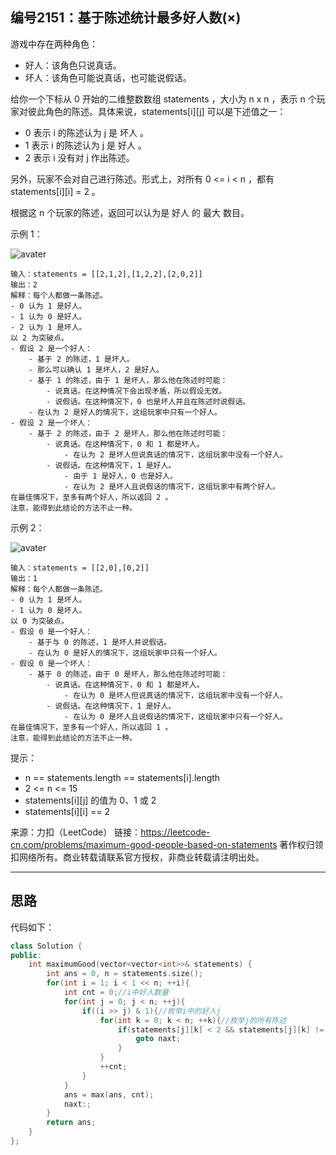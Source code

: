 ## 编号2151：基于陈述统计最多好人数(×)

游戏中存在两种角色：

* 好人：该角色只说真话。
* 坏人：该角色可能说真话，也可能说假话。

给你一个下标从 0 开始的二维整数数组 statements ，大小为 n x n ，表示 n 个玩家对彼此角色的陈述。具体来说，statements[i][j] 可以是下述值之一：

* 0 表示 i 的陈述认为 j 是 坏人 。
* 1 表示 i 的陈述认为 j 是 好人 。
* 2 表示 i 没有对 j 作出陈述。

另外，玩家不会对自己进行陈述。形式上，对所有 0 <= i < n ，都有 statements[i][i] = 2 。

根据这 n 个玩家的陈述，返回可以认为是 好人 的 最大 数目。


示例 1：

![avater](https://assets.leetcode.com/uploads/2022/01/15/logic1.jpg)

```
输入：statements = [[2,1,2],[1,2,2],[2,0,2]]
输出：2
解释：每个人都做一条陈述。
- 0 认为 1 是好人。
- 1 认为 0 是好人。
- 2 认为 1 是坏人。
以 2 为突破点。
- 假设 2 是一个好人：
    - 基于 2 的陈述，1 是坏人。
    - 那么可以确认 1 是坏人，2 是好人。
    - 基于 1 的陈述，由于 1 是坏人，那么他在陈述时可能：
        - 说真话。在这种情况下会出现矛盾，所以假设无效。
        - 说假话。在这种情况下，0 也是坏人并且在陈述时说假话。
    - 在认为 2 是好人的情况下，这组玩家中只有一个好人。
- 假设 2 是一个坏人：
    - 基于 2 的陈述，由于 2 是坏人，那么他在陈述时可能：
        - 说真话。在这种情况下，0 和 1 都是坏人。
            - 在认为 2 是坏人但说真话的情况下，这组玩家中没有一个好人。
        - 说假话。在这种情况下，1 是好人。
            - 由于 1 是好人，0 也是好人。
            - 在认为 2 是坏人且说假话的情况下，这组玩家中有两个好人。
在最佳情况下，至多有两个好人，所以返回 2 。
注意，能得到此结论的方法不止一种。
```
示例 2：

![avater](https://assets.leetcode.com/uploads/2022/01/15/logic2.jpg)

```
输入：statements = [[2,0],[0,2]]
输出：1
解释：每个人都做一条陈述。
- 0 认为 1 是坏人。
- 1 认为 0 是坏人。
以 0 为突破点。
- 假设 0 是一个好人：
    - 基于与 0 的陈述，1 是坏人并说假话。
    - 在认为 0 是好人的情况下，这组玩家中只有一个好人。
- 假设 0 是一个坏人：
    - 基于 0 的陈述，由于 0 是坏人，那么他在陈述时可能：
        - 说真话。在这种情况下，0 和 1 都是坏人。
            - 在认为 0 是坏人但说真话的情况下，这组玩家中没有一个好人。
        - 说假话。在这种情况下，1 是好人。
            - 在认为 0 是坏人且说假话的情况下，这组玩家中只有一个好人。
在最佳情况下，至多有一个好人，所以返回 1 。 
注意，能得到此结论的方法不止一种。
```

提示：

* n == statements.length == statements[i].length
* 2 <= n <= 15
* statements[i][j] 的值为 0、1 或 2
* statements[i][i] == 2

来源：力扣（LeetCode）
链接：https://leetcode-cn.com/problems/maximum-good-people-based-on-statements
著作权归领扣网络所有。商业转载请联系官方授权，非商业转载请注明出处。

---
## 思路


代码如下：
```c++
class Solution {
public:
    int maximumGood(vector<vector<int>>& statements) {
        int ans = 0, n = statements.size();
        for(int i = 1; i < 1 << n; ++i){
            int cnt = 0;//i中好人数量
            for(int j = 0; j < n; ++j){
                if((i >> j) & 1){//枚举i中的好人j
                    for(int k = 0; k < n; ++k){//枚举j的所有陈述
                        if(statements[j][k] < 2 && statements[j][k] != ((i >> k) & 1)){//该陈述与实际情况矛盾
                            goto naxt;
                        }
                    }
                    ++cnt;
                }
            }
            ans = max(ans, cnt);
            naxt:;
        }
        return ans;
    }
};
```
